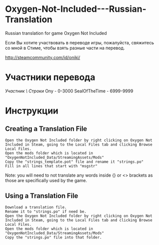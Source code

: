 # Oxygen-Not-Included---Russian-Translation
Russian translation for game Oxygen Not Included

Если Вы хотите участвовать в переводе игры, пожалуйста, свяжитесь со мной в Стиме, чтобы взять разные части на перевод.

http://steamcommunity.com/id/oniki/

# Участники перевода
*Участник \ Строки*
Ony - 0-3000
SealOfTheTime - 6999-9999


# Инструкции

## Creating a Translation File

    Open the Oxygen Not Included folder by right clicking on Oxygen Not Included in Steam, going to the Local Files tab and clicking Browse Local Files.
    Open the mods folder which is located in "OxygenNotIncluded_Data/StreamingAssets/Mods"
    Copy the "strings_template.pot" file and rename it "strings.po"
    Fill in all lines that start with "msgstr"

Note: you will need to not translate any words inside {} or <> brackets as those are specifically used by the game.


## Using a Translation File

    Download a translation file.
    Rename it to "strings.po" if need be.
    Open the Oxygen Not Included folder by right clicking on Oxygen Not Included in Steam, going to the Local Files tab and clicking Browse Local Files.
    Open the mods folder which is located in "OxygenNotIncluded_Data/StreamingAssets/Mods"
    Copy the "strings.po" file into that folder.
